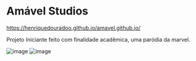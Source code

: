 # Amável Studios

https://henriquedouradoo.github.io/amavel.github.io/

Projeto Iniciante feito com finalidade acadêmica, uma paródia da marvel.

![image](https://user-images.githubusercontent.com/125815196/235527459-ad2edcde-97a6-4ef5-9b2b-57dee325b67c.png)
![image](https://user-images.githubusercontent.com/125815196/235527651-83d6dfff-5e2c-43db-828e-632319547b0a.png)

